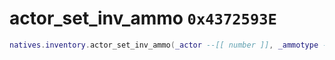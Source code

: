# actor_set_inv_ammo `0x4372593E`

```lua
natives.inventory.actor_set_inv_ammo(_actor --[[ number ]], _ammotype --[[ number ]], _ammocount --[[ number ]], _unk0 --[[ boolean ]])
```